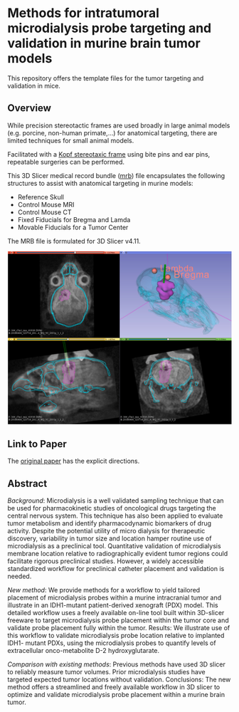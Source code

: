 # Methods for intratumoral microdialysis probe targeting and validation in murine brain tumor models
This repository offers the template files for the tumor targeting and validation in mice.

## Overview
While precision stereotactic frames are used broadly in large animal models (e.g. porcine, non-human primate,...) for anatomical targeting, there are limited techniques for small animal models.

Facilitated with a [Kopf stereotaxic frame](http://kopfinstruments.com/product_category/small-animal-stereotaxic/) using bite pins and ear pins, repeatable surgeries can be performed.


This 3D Slicer medical record bundle ([mrb](https://www.slicer.org/wiki/Documentation/4.1/SlicerApplication/MainApplicationGUI#Medical_Reality_Bundle_.28.mrb.29_Note)) file encapsulates the following structures to assist with anatomical targeting in murine models:

 * Reference Skull
 * Control Mouse MRI
 * Control Mouse CT
 * Fixed Fiducials for Bregma and Lamda
 * Movable Fiducials for a Tumor Center

The MRB file is formulated for 3D Slicer v4.11.

![Stage Space](./images/Stage_Space.png)

## Link to Paper
The [original paper](https://www.sciencedirect.com/science/article/abs/pii/S0165027021002569) has the explicit directions.

## Abstract
*Background*: Microdialysis is a well validated sampling technique that can be used for pharmacokinetic studies of
oncological drugs targeting the central nervous system. This technique has also been applied to evaluate tumor
metabolism and identify pharmacodynamic biomarkers of drug activity. Despite the potential utility of micro­
dialysis for therapeutic discovery, variability in tumor size and location hamper routine use of microdialysis as a
preclinical tool. Quantitative validation of microdialysis membrane location relative to radiographically evident
tumor regions could facilitate rigorous preclinical studies. However, a widely accessible standardized workflow
for preclinical catheter placement and validation is needed.

*New method*: We provide methods for a workflow to yield tailored placement of microdialysis probes within a
murine intracranial tumor and illustrate in an IDH1-mutant patient-derived xenograft (PDX) model. This detailed
workflow uses a freely available on-line tool built within 3D-slicer freeware to target microdialysis probe
placement within the tumor core and validate probe placement fully within the tumor.
Results: We illustrate use of this workflow to validate microdialysis probe location relative to implanted IDH1-
mutant PDXs, using the microdialysis probes to quantify levels of extracellular onco-metabolite D-2
hydroxyglutarate.

*Comparison with existing methods*: Previous methods have used 3D slicer to reliably measure tumor volumes. Prior
microdialysis studies have targeted expected tumor locations without validation.
Conclusions: The new method offers a streamlined and freely available workflow in 3D slicer to optimize and
validate microdialysis probe placement within a murine brain tumor.